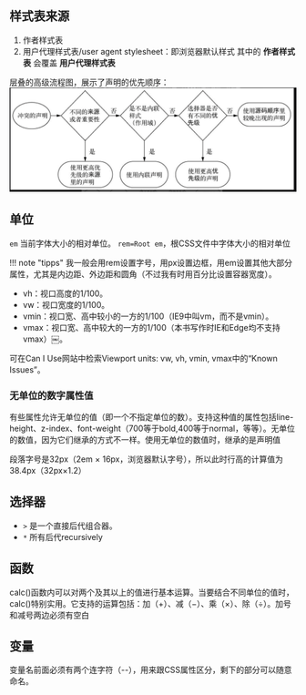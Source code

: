 ## 样式表来源

1. 作者样式表
2. 用户代理样式表/user agent stylesheet：即浏览器默认样式
   其中的 **作者样式表** 会覆盖 **用户代理样式表**

层叠的高级流程图，展示了声明的优先顺序：<img src="./flowchart.png" />

## 单位
`em` 当前字体大小的相对单位。 `rem=Root em`，根CSS文件中字体大小的相对单位

!!! note "tipps"
    我一般会用rem设置字号，用px设置边框，用em设置其他大部分属性，尤其是内边距、外边距和圆角（不过我有时用百分比设置容器宽度）。 

- vh：视口高度的1/100。
- vw：视口宽度的1/100。
- vmin：视口宽、高中较小的一方的1/100（IE9中叫vm，而不是vmin）。
- vmax：视口宽、高中较大的一方的1/100（本书写作时IE和Edge均不支持vmax）￼。

可在Can I Use网站中检索Viewport units: vw, vh, vmin, vmax中的“Known Issues”。

### 无单位的数字属性值
有些属性允许无单位的值（即一个不指定单位的数）。支持这种值的属性包括line-height、z-index、font-weight（700等于bold,400等于normal，等等）。无单位的数值，因为它们继承的方式不一样。使用无单位的数值时，继承的是声明值

段落字号是32px（2em × 16px，浏览器默认字号），所以此时行高的计算值为38.4px（32px×1.2）


## 选择器
- `>` 是一个直接后代组合器。 
- `*` 所有后代recursively


## 函数
calc()函数内可以对两个及其以上的值进行基本运算。当要结合不同单位的值时，calc()特别实用。它支持的运算包括：加（+）、减（−）、乘（×）、除（÷）。加号和减号两边必须有空白 


## 变量
变量名前面必须有两个连字符（--），用来跟CSS属性区分，剩下的部分可以随意命名。 
